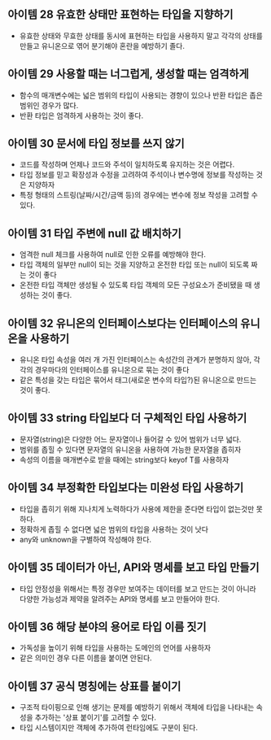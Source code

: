## 아이템 28 유효한 상태만 표현하는 타입을 지향하기
- 유효한 상태와 무효한 상태를 동시에 표현하는 타입을 사용하지 말고 각각의 상태를 만들고 유니온으로 엮어 분기해야 혼란을 예방하기 졸다.

## 아이템 29 사용할 때는 너그럽게, 생성할 때는 엄격하게
- 함수의 매개변수에는 넓은 범위의 타입이 사용되는 경향이 있으나 반환 타입은 좁은 범위인 경우가 많다.
- 반환 타입은 엄격하게 사용하는 것이 좋다.

## 아이템 30 문서에 타입 정보를 쓰지 않기
- 코드를 작성하며 언제나 코드와 주석이 일치하도록 유지하는 것은 어렵다.
- 타입 정보를 믿고 확장성과 수정을 고려하여 주석이나 변수명에 정보를 작성하는 것은 지양하자
- 특정 형태의 스트링(날짜/시간/금액 등)의 경우에는 변수에 정보 작성을 고려할 수 있다.

## 아이템 31 타입 주변에 null 값 배치하기
- 엄격한 null 체크를 사용하여 null로 인한 오류를 예방해야 한다.
- 타입 객체의 일부만 null이 되는 것을 지양하고 온전한 타입 또는 null이 되도록 짜는 것이 좋다
- 온전한 타입 객체만 생성될 수 있도록 타입 객체의 모든 구성요소가 준비됐을 때 생성하는 것이 좋다.

## 아이템 32 유니온의 인터페이스보다는 인터페이스의 유니온을 사용하기
- 유니온 타입 속성을 여러 개 가진 인터페이스는 속성간의 관계가 분명하지 않아, 각각의 경우마다의 인터페이스를 유니온으로 묶는 것이 좋다
- 같은 특성을 갖는 타입은 묶어서 태그(새로운 변수의 타입?)된 유니온으로 만드는 것이 좋다.

## 아이템 33 string 타입보다 더 구체적인 타입 사용하기
- 문자열(string)은 다양한 어느 문자열이나 들어갈 수 있어 범위가 너무 넓다.
- 범위를 좁힐 수 있다면 문자열의 유니온을 사용하여 가능한 문자열을 좁히자
- 속성의 이름을 매개변수로 받을 때에는 string보다 keyof T를 사용하자

## 아이템 34 부정확한 타입보다는 미완성 타입 사용하기
- 타입을 좁히기 위해 지나치게 노력하다가 사용에 제한을 준다면 타입이 없는것만 못하다.
- 정확하게 좁힐 수 없다면 넓은 범위의 타입을 사용하는 것이 낫다
- any와 unknown을 구별하여 작성해야 한다.

## 아이템 35 데이터가 아닌, API와 명세를 보고 타입 만들기
- 타입 안정성을 위해서는 특정 경우만 보여주는 데이터를 보고 만드는 것이 아니라 다양한 가능성과 제약을 알려주는 API와 명세를 보고 만들어야 한다.

## 아이템 36 해당 분야의 용어로 타입 이름 짓기
- 가독성을 높이기 위해 타입을 사용하는 도메인의 언어를 사용하자
- 같은 의미인 경우 다른 이름을 붙이면 안된다.

## 아이템 37 공식 명칭에는 상표를 붙이기
- 구조적 타이핑으로 인해 생기는 문제를 예방하기 위해서 객체에 타입을 나타내는 속성을 추가하는 '상표 붙이기'를 고려할 수 있다.
- 타입 시스템이지만 객체에 추가하여 런타임에도 구분이 된다.
